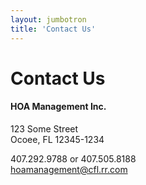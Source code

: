 ```yaml
---
layout: jumbotron
title: 'Contact Us'
---
```

# Contact Us
####  HOA Management Inc.
123 Some Street  
Ocoee, FL 12345-1234  

<span class="glyphicon glyphicon-earphone"></span>  407.292.9788 or 407.505.8188  
<span class="glyphicon glyphicon-envelope"></span>  [hoamanagement@cfl.rr.com](mailto:hoamanagement@cfl.rr.com)  
